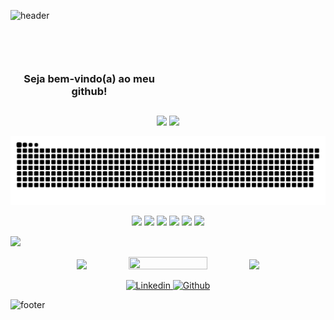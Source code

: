    ![header](https://capsule-render.vercel.app/api?type=waving&color=e77924&height=180&section=header&text=&fontAlignY=40)
   
   <section class="Welcome" >
      <p align="center">
       <h3 style="max-width: 50%" align="center"> <br><br><br> Seja bem-vindo(a) ao meu github! </h3>
       <h2></h2>
      </p>
   </section>
  
   <section class="GithubStats" > 
      <p align="center">
         <img src="https://github-readme-stats.vercel.app/api?username=lrolivera&show_icons=true&theme=dracula&bg_color=333d5c&border_color=e77924&title_color=e77924&icon_color=e77924&border_radius=20&line_height=20&include_all_commits=true&count_private=true">
         <img src="https://github-readme-stats.vercel.app/api/top-langs/?username=lrolivera&layout=compact&theme=dracula&bg_color=333d5c&border_color=e77924&title_color=e77924&icon_color=e77924&border_radius=20">
      </p>
   </section> 
   
   ![Snake animation](https://github.com/lrolivera/lrolivera/blob/output/github-contribution-grid-snake.svg)
  
  <section class="MundoMario">
     <p align="center">
        <img src="https://media.giphy.com/media/K7o9FdCoDnwEo/giphy.gif" width=15%  >  
        <img src="https://media.giphy.com/media/K7o9FdCoDnwEo/giphy.gif" width=15%  > 
        <img src="https://media.giphy.com/media/K7o9FdCoDnwEo/giphy.gif" width=15%  > 
        <img src="https://media.giphy.com/media/K7o9FdCoDnwEo/giphy.gif" width=15%  > 
        <img src="https://media.giphy.com/media/K7o9FdCoDnwEo/giphy.gif" width=15%  > 
        <img src="https://media.giphy.com/media/K7o9FdCoDnwEo/giphy.gif" width=15%  > 
     </p>  
     <p >
        <img src="https://media.giphy.com/media/xSVQgqlSTMXYs/giphy.gif" width=35px >
     </p>                                                                  
      <p align="center">
         <img src="https://media.giphy.com/media/oGb5zFRuwGoc8/giphy.gif" width=45px >   
         <img src="https://media.giphy.com/media/Zx5002aD4bsRAhjRJo/giphy.gif" width="50%" height="20px" >
         <img src="https://media.giphy.com/media/f8VrfNjFgWB37CZ1dl/giphy.gif" width=65px> 
      </p>       
  </section>                                                                
   
                                                                      
  <section class="RedeSociais">                                                                         
     <p align="center">               
         <a href="https://www.linkedin.com/in/lrolivera/" >
            <img src="https://img.shields.io/static/v1?label=&logo=linkedin&message=Linkedln&color=e77924" alt="Linkedin">
         </a>
         <a href="https://github.com/lrolivera" >
            <img src="https://img.shields.io/static/v1?label=&logo=github&message=Github&color=e77924" alt="Github">
         </a>
      </p>
   </section>    
 
   ![footer](https://capsule-render.vercel.app/api?type=waving&color=333d5c&height=190&section=footer&text=&fontSize=10)
